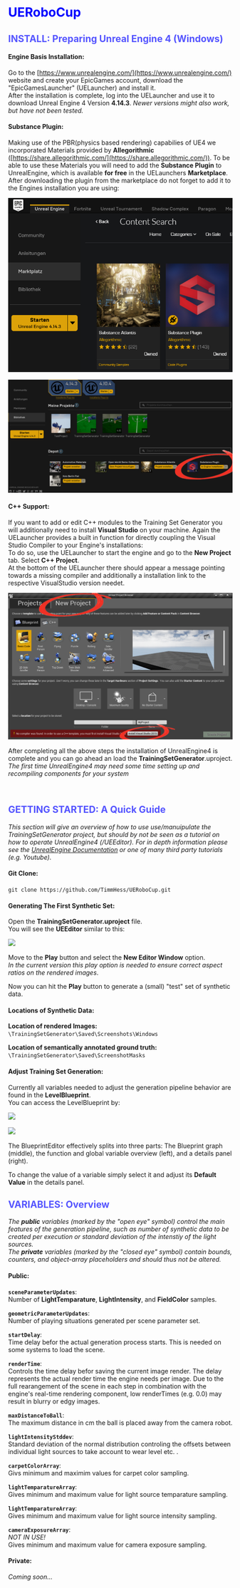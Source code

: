 # <span style="color:#0000FF">__UERoboCup__ </span>

## <span style="color:#5555FF"> __INSTALL: Preparing Unreal Engine 4__ (Windows)</span>
#### __Engine Basis Installation:__
Go to the [https://www.unrealengine.com/](https://www.unrealengine.com/) website and create your EpicGames account, download the "EpicGamesLauncher" (UELauncher) and install it. <br/>
After the installation is complete, log into the UELauncher and use it to download Unreal Engine 4 Version __4.14.3__. 
*Newer versions might also work, but have not been tested.*

#### __Substance Plugin:__
Making use of the PBR(physics based rendering) capabilies of UE4 we incorporated Materials provided by __Allegorithmic__ ([https://share.allegorithmic.com/](https://share.allegorithmic.com/)). To be able to use these Materials you will need to add the __Substance Plugin__ to UnrealEngine, which is available __for free__ in the UELaunchers __Marketplace__. <br/>
After downloading the plugin from the marketplace do not forget to add it to the Engines installation you are using: 

![](./md_common/Images/DownloadSubstance.png)

![](./md_common/Images/InstallSubstance_marked.png)


#### __C++ Support:__
If you want to add or edit C++ modules to the Training Set Generator you will additionally need to install __Visual Studio__ on your machine. Again the UELauncher provides a built in function for directly coupling the Visual Studio Compiler to your Engine's installations: <br/>
To do so, use the UELauncher to start the engine and go to the __New Project__ tab. Select __C++ Project__.  <br/>
At the bottom of the UELauncher there should appear a message pointing towards a missing compiler and additionally a installation link to the respective VisualStudio version needet.

![](./md_common/Images/VisualStudioInstall_marked.png) 

After completing all the above steps the installation of UnrealEngine4 is complete and you can go ahead an load the __TrainingSetGenerator__.uproject. *The first time UnrealEngine4 may need some time setting up and recompiling components for your system*


<br/>

## <span style="color:#5555FF"> __GETTING STARTED: A Quick Guide__</span>
*This section will give an overview of how to use use/manuipulate the TrainingSetGenerator project, but should by not be seen as a tutorial on how to operate UnrealEngine4 (/UEEditor). For in depth information please see the [UnrealEngine Documentation](https://docs.unrealengine.com/latest/INT/) or one of many third party tutorials (e.g. Youtube).* 

#### __Git Clone:__

``` git clone https://github.com/TimmHess/UERoboCup.git ```

#### __Generating The First Synthetic Set:__ 
Open the __TrainingSetGenerator.uproject__ file. <br/>
You will see the __UEEditor__ similar to this: 

![](./md_common/Images/TrainingSetGenerator_StartUpScreen.png)

Move to the __Play__ button and select the __New Editor Window__ option. <br/>
*In the current version this play option is needed to ensure correct aspect ratios on the rendered images*. 

Now you can hit the __Play__ button to generate a (small) "test" set of synthetic data. 


#### __Locations of Synthetic Data:__
__Location of rendered Images:__ <br/> ``` \TrainingSetGenerator\Saved\Screenshots\Windows ```

__Location of semantically annotated ground truth:__ <br/> ``` \TrainingSetGenerator\Saved\ScreenshotMasks ```


#### __Adjust Training Set Generation:__
Currently all variables needed to adjust the generation pipeline behavior are found in the __LevelBlueprint__. <br/>
You can access the LevelBlueprint by:

![](./md_common/Images/selectLevelBlueprint.png)

![](./md_common/Images/LevelBlueprintOverview.png)

The BlueprintEditor effectively splits into three parts: The Blueprint graph (middle), the function and global variable overview (left), and a details panel (right). 

To change the value of a variable simply select it and adjust its __Default Value__ in the details panel.


## <span style="color:#5555FF"> __VARIABLES: Overview__</span>
*The __public__ variables (marked by the "open eye" symbol) control the main features of the generation pipeline, such as number of synthetic data to be created per execution or standard deviation of the intenstiy of the light sources. <br/> 
The __private__ variables (marked by the "closed eye" symbol) contain bounds, counters, and object-array placeholders and should thus not be altered.*

#### __Public__:

__``` sceneParameterUpdates ```__: <br/>
Number of __LightTemparature__,  __LightIntensity__, and __FieldColor__ samples.

__``` geometricParameterUpdates ```__:  <br/> 
Number of playing situations generated per scene parameter set.

__``` startDelay ```__:  <br/>
Time delay befor the actual generation process starts. This is needed on some systems to load the scene.

__``` renderTime ```__:  <br/> Controls the time delay befor saving the current image render. The delay represents the actual render time the engine needs per image. Due to the full rearangement of the scene in each step in combination with the engine's real-time rendering component, low renderTimes (e.g. 0.0) may result in blurry or edgy images.

__``` maxDistanceToBall ```__:  <br/>
The maximum distance in cm the ball is placed away from the camera robot. 

__``` lightIntensityStddev ```__: <br/>
Standard deviation of the normal distribution controling the offsets between individual light sources to take account to wear level etc. .

__``` carpetColorArray ```__: <br/>
Givs minimum and maximim values for carpet color sampling.

__``` lightTemparatureArray ```__: <br/>
Gives minimum and maximum value for light source temparature sampling.

__``` lightTemparatureArray ```__: <br/>
Gives minimum and maximum value for light source intensity sampling.

__``` cameraExposureArray ```__: <br/>
*NOT IN USE!* <br/>
Gives minimum and maximum value for camera exposure sampling.

#### __Private__:
*Coming soon...*